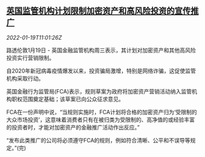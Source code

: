 <!--1642591862000-->
[英国监管机构计划限制加密资产和高风险投资的宣传推广](https://cn.reuters.com/article/uk-fca-crypto-currencies-regs-0119-idCNKBS2JT0V8)
------

<div><i>2022-01-19T11:01:26Z</i></div><p>路透伦敦1月19日 - 英国金融监管机构周三表示，其计划对加密资产和其他高风险投资实行营销限制。</p><p>自2020年新冠病毒疫情爆发以来，投资骗局激增，特别是网络诈骗，这促使监管机构采取行动。</p><p>英国金融行为监管局(FCA)表示，规则草案为政府将加密资产营销活动纳入监管机构职权范围奠定基础；该草案已向公众征求意见。</p><p>FCA在一份声明中说，“当规则实施时，FCA计划将合格的加密资产归为‘受限制的大众市场投资’，这意味着消费者只有在被归类为受限制的、高净值的或经验丰富的投资者时，才能对加密资产的金融推广活动作出反应。”</p><p>“发布此类推广的公司将必须遵守FCA的规则，例如符合清晰、公平和不误导等规定。”(完)</p>
